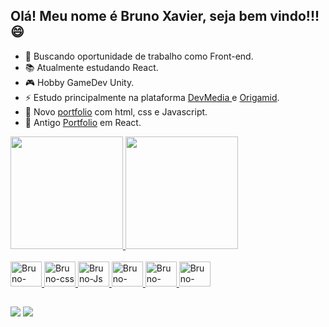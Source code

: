 ## Olá! Meu nome é Bruno Xavier, seja bem vindo!!! 😄


- 🔭 Buscando oportunidade de trabalho como Front-end.
- 📚 Atualmente estudando React.
- 🎮 Hobby GameDev Unity.
- ⚡ Estudo principalmente na plataforma <a href="https://www.devmedia.com.br/perfil/bruno-xavier-de-souza">DevMedia </a>e <a href="https://www.origamid.com/">Origamid</a>.
- 👀 Novo <a href="https://bruno9407.github.io/Portifolio/">portfolio</a> com html, css e Javascript.
- 👀 Antigo <a href="https://brunoxavier.vercel.app/">Portfolio</a> em React.

<div>
  <a href="https://github.com/Bruno9407">
  <img height="180em" src="https://github-readme-stats.vercel.app/api?username=Bruno9407&show_icons=true&theme=dark&include_all_commits=true&count_private=true"/>
  <img height="180em" src="https://github-readme-stats.vercel.app/api/top-langs/?username=Bruno9407&layout=compact&langs_count=16&theme=dark"/>
</div>
  
<div style="display: inline_block"></br>
  <img aling="center" alt="Bruno-html" height="40" width="50" src="https://cdn.jsdelivr.net/gh/devicons/devicon/icons/html5/html5-original-wordmark.svg"/>
  <img aling="center" alt="Bruno-css" height="40" width="50" src="https://cdn.jsdelivr.net/gh/devicons/devicon/icons/css3/css3-original-wordmark.svg"/>
  <img aling="center" alt="Bruno-Js" height="40" width="50" src="https://cdn.jsdelivr.net/gh/devicons/devicon/icons/javascript/javascript-original.svg"/>
  <img aling="center" alt="Bruno-react" height="40" width="50" src="https://cdn.jsdelivr.net/gh/devicons/devicon/icons/react/react-original-wordmark.svg"/>
  <img aling="center" alt="Bruno-react" height="40" width="50" src="https://cdn.jsdelivr.net/gh/devicons/devicon/icons/csharp/csharp-original.svg"/>
  <img aling="center" alt="Bruno-react" height="40" width="50" src="https://cdn.jsdelivr.net/gh/devicons/devicon/icons/unity/unity-original.svg"/>
</div>
  
##
<div>
  <a href="https://www.instagram.com/brunoxavier9407/" target="_blank"><img src="https://img.shields.io/badge/Instagram-E4405F?style=for-the-badge&logo=instagram&logoColor=white" target="_blank"></a>  
  <a href="https://www.linkedin.com/in/bruno-xavier-523618246/" target="_blank"><img src="https://img.shields.io/badge/linkedin-%230077B5.svg?style=for-the-badge&logo=linkedin&logoColor=white"></a>
  <!-- <a href="" target="_blank"><img src="https://img.shields.io/badge/YouTube-FF0000?style=for-the-badge&logo=youtube&logoColor=white" target="_blank"/></a> -->
</div>

<!-- ![Snake animation](https://github.com/Xavier9407/Xavier9407/blob/output/github-contribution-grid-snake.svg) ->

